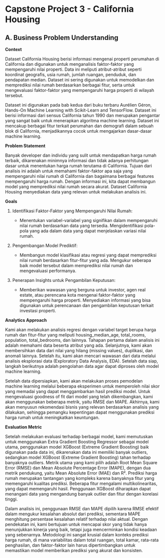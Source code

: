 # Capstone Project 3 - California Housing

## A. Business Problem Understanding

**Context**

Dataset California Housing berisi informasi mengenai properti perumahan di California dan digunakan untuk menganalisis faktor-faktor yang mempengaruhi nilai properti. Data ini meliputi atribut-atribut seperti koordinat geografis, usia rumah, jumlah ruangan, penduduk, dan pendapatan median. Dataset ini sering digunakan untuk memodelkan dan memprediksi nilai rumah berdasarkan berbagai fitur, serta untuk mengevaluasi faktor-faktor yang mempengaruhi harga properti di wilayah tersebut.

Dataset ini digunakan pada bab kedua dari buku terbaru Aurélien Géron, Hands-On Machine Learning with Scikit-Learn and TensorFlow. Dataset ini berisi informasi dari sensus California tahun 1990 dan merupakan pengantar yang sangat baik untuk menerapkan algoritma machine learning. Dataset ini mencakup berbagai fitur terkait perumahan dan demografi dalam sebuah blok di California, menjadikannya cocok untuk mengajarkan dasar-dasar machine learning.

**Problem Statement**

Banyak developer dan individu yang sulit untuk mendapatkan harga rumah terbaik, dikarenakan minimnya informasi dan tidak adanya perhitungan dasar untuk menentukan harga rumah terutama di California. Tujuan dari analisis ini adalah untuk memahami faktor-faktor apa saja yang mempengaruhi nilai rumah di California dan bagaimana berbagai features mempengaruhi harga rumah. Dengan informasi ini, kita dapat membangun model yang memprediksi nilai rumah secara akurat. Dataset California Housing menyediakan data yang relevan untuk melakukan analisis ini.


**Goals**

1.  Identifikasi Faktor-Faktor yang Mempengaruhi Nilai Rumah:
    -   Menentukan variabel-variabel yang signifikan dalam mempengaruhi nilai rumah berdasarkan data yang tersedia.
        Mengidentifikasi pola-pola yang ada dalam data yang dapat menjelaskan variasi nilai rumah.
    
2.  Pengembangan Model Prediktif:
    -   Membangun model klasifikasi atau regresi yang dapat memprediksi nilai rumah berdasarkan fitur-fitur yang ada.
        Mengukur seberapa baik model tersebut dalam memprediksi nilai rumah dan mengevaluasi performanya.

3.  Penerapan Insights untuk Pengambilan Keputusan:
    -   Memberikan wawasan yang berguna untuk investor, agen real estate, atau perencana kota mengenai faktor-faktor yang mempengaruhi harga properti.
        Menyediakan informasi yang bisa digunakan untuk perencanaan dan pengambilan keputusan terkait investasi properti.


**Analytics Approach**

Kami akan melakukan analisis regresi dengan variabel target berupa harga rumah dan fitur-fitur yang meliputi housing_median_age, total_rooms, population, total_bedrooms, dan lainnya. Tahapan pertama dalam analisis ini adalah memahami data beserta atribut yang ada. Selanjutnya, kami akan membersihkan data dari nilai yang hilang (missing values), duplikasi, dan anomali lainnya. Setelah itu, kami akan mencari wawasan dari data melalui analisis eksplorasi data (Exploratory Data Analysis, EDA). Setelah data siap, langkah berikutnya adalah pengolahan data agar dapat diproses oleh model machine learning.

Setelah data dipersiapkan, kami akan melakukan proses pemodelan machine learning melalui beberapa eksperimen untuk memperoleh nilai skor yang memadai yang dapat menggambarkan hasil prediksi model. Untuk mengevaluasi goodness of fit dari model yang telah dikembangkan, kami akan menggunakan beberapa metrik, yaitu RMSE dan MAPE. Akhirnya, kami akan menyusun rekomendasi bisnis yang relevan berdasarkan analisis yang dilakukan, sehingga pemangku kepentingan dapat menggunakan prediksi harga rumah untuk meningkatkan keuntungan.


**Evaluation Metric**

Setelah melakukan evaluasi terhadap berbagai model, kami memutuskan untuk menggunakan Extra Gradient Boosting Regressor sebagai model utama, penggunakan model XGBoost (Extreme Gradient Boosting) baik digunakan pada data ini, dikarenakan data ini memiliki banyak outliers, sedangkan model XGBoost (Extreme Gradient Boosting) tahan terhadap banyaknya outliers. Metrik utama yang kami pilih adalah Root Mean Square Error (RMSE) dan Mean Absolute Percentage Error (MAPE), dengan dua metrik pendukung, yaitu Mean Absolute Error (MAE) dan R². Prediksi harga rumah merupakan tantangan yang kompleks karena banyaknya fitur yang memengaruhi kualitas prediksi. Beberapa fitur mengalami multikolinearitas, yang dapat memengaruhi hasil. Penggunaan XGBoost diharapkan dapat menangani data yang mengandung banyak outlier dan fitur dengan korelasi tinggi.

Dalam analisis ini, penggunaan RMSE dan MAPE dipilih karena RMSE efektif dalam mengukur kesalahan absolut dari prediksi, sementara MAPE menghitung persentase kesalahan relatif terhadap nilai aktual. Dengan pendekatan ini, kami bertujuan untuk mencapai skor yang tidak hanya menunjukkan kinerja yang baik, tetapi juga mencerminkan kondisi keadaan yang sebenarnya. Metodologi ini sangat krusial dalam konteks prediksi harga rumah, di mana variabilitas dalam total ruangan, total kamar, rata-rata penghasilan, dan faktor-faktor lain harus dipertimbangkan untuk memastikan model memberikan prediksi yang akurat dan konsisten.
